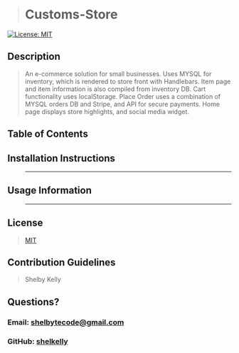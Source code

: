 
># Customs-Store
[![License: MIT](https://img.shields.io/badge/License-MIT-yellow.svg)](https://opensource.org/licenses/MIT)

## Description
>An e-commerce solution for small businesses. Uses MYSQL for inventory, which is rendered to store front with Handlebars. Item page and item information is also compiled from inventory DB. Cart functionality uses localStorage. Place Order uses a combination of MYSQL orders DB and Stripe, and API for secure payments. Home page displays store highlights, and social media widget.

## Table of Contents
>

## Installation Instructions
>---

## Usage Information
>---

## License
>[MIT](https://opensource.org/licenses/MIT)

## Contribution Guidelines
>Shelby Kelly

>## 

## Questions?
### Email: shelbytecode@gmail.com
### GitHub: [shelkelly](github.com/shelkelly)
